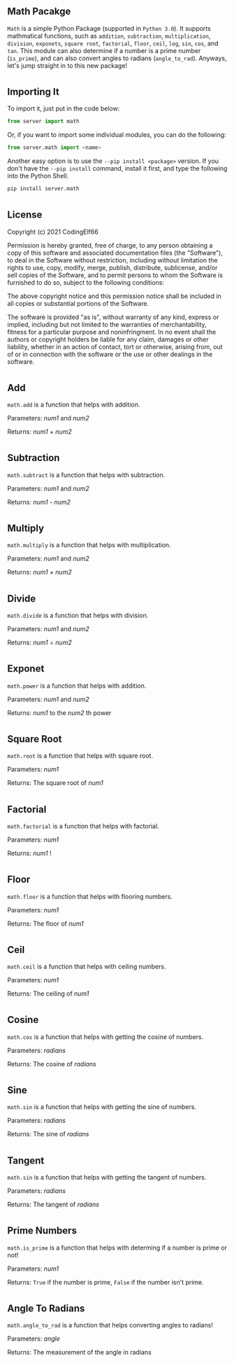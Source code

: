 ## Math Pacakge

`Math` is a simple Python Package (supported in `Python 3.0`). It supports mathmatical functions, such as `addition`, `subtraction`, `multiplication`, `division`, `exponets`, `square root`, `factorial`, `floor`, `ceil`, `log`, `sin`, `cos`, and `tan`. This module can also determine if a number is a prime number (`is_prime`), and can also convert angles to radians (`angle_to_rad`). Anyways, let's jump straight in to this new package!

#

## Importing It

To import it, just put in the code below:

```py
from server import math
```

Or, if you want to import some individual modules, you can do the following:

```py
from server.math import <name>
```

Another easy option is to use the `--pip install <package>` version. If you don't have the `--pip install` command, install it first, and type the following into the Python Shell.

```py
pip install server.math
```

#

## License

Copyright (c) 2021 CodingElf66

Permission is hereby granted, free of charge, to any person obtaining a copy
of this software and associated documentation files (the "Software"), to deal
in the Software without restriction, including without limitation the rights
to use, copy, modify, merge, publish, distribute, sublicense, and/or sell
copies of the Software, and to permit persons to whom the Software is
furnished to do so, subject to the following conditions:

The above copyright notice and this permission notice shall be included in all
copies or substantial portions of the Software.

The software is provided "as is", without warranty of any kind, express or
implied, including but not limited to the warranties of merchantability,
fitness for a particular purpose and noninfringment. In no event shall the
authors or copyright holders be liable for any claim, damages or other
liability, whether in an action of contact, tort or otherwise, arising from,
out of or in connection with the software or the use or other dealings in the
software.

#

## Add

`math.add` is a function that helps with addition.

Parameters: _num1_ and _num2_

Returns: _num1_ + _num2_

#

## Subtraction

`math.subtract` is a function that helps with subtraction.

Parameters: _num1_ and _num2_

Returns: _num1_ - _num2_

#

## Multiply

`math.multiply` is a function that helps with multiplication.

Parameters: _num1_ and _num2_

Returns: _num1_ × _num2_

#

## Divide

`math.divide` is a function that helps with division.

Parameters: _num1_ and _num2_

Returns: _num1_ ÷ _num2_

#

## Exponet

`math.power` is a function that helps with addition.

Parameters: _num1_ and _num2_

Returns: _num1_ to the _num2_ th power

#

## Square Root

`math.root` is a function that helps with square root.

Parameters: _num1_

Returns: The square root of _num1_

#

## Factorial

`math.factorial` is a function that helps with factorial.

Parameters: _num1_

Returns: _num1_ !

#

## Floor

`math.floor` is a function that helps with flooring numbers.

Parameters: _num1_

Returns: The floor of _num1_

#

## Ceil

`math.ceil` is a function that helps with ceiling numbers.

Parameters: _num1_

Returns: The ceiling of _num1_

#

## Cosine

`math.cos` is a function that helps with getting the cosine of numbers.

Parameters: _radians_

Returns: The cosine of _radians_

#

## Sine

`math.sin` is a function that helps with getting the sine of numbers.

Parameters: _radians_

Returns: The sine of _radians_

#

## Tangent

`math.sin` is a function that helps with getting the tangent of numbers.

Parameters: _radians_

Returns: The tangent of _radians_

#

## Prime Numbers

`math.is_prime` is a function that helps with determing if a number is prime or not!

Parameters: _num1_

Returns: `True` if the number is prime, `False` if the number isn't prime.

#

## Angle To Radians

`math.angle_to_rad` is a function that helps converting angles to radians!

Parameters: _angle_

Returns: The measurement of the angle in radians